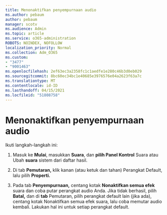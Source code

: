 ```yaml
---
title: Menonaktifkan penyempurnaan audio
ms.author: pebaum
author: pebaum
manager: scotv
ms.audience: Admin
ms.topic: article
ms.service: o365-administration
ROBOTS: NOINDEX, NOFOLLOW
localization_priority: Normal
ms.collection: Adm_O365
ms.custom:
- "3477"
- "9001463"
ms.openlocfilehash: 2ef63ec3a2358fc1c1aedfe1e280c46b3d0eb029
ms.sourcegitcommit: 8bc60ec34bc1e40685e3976576e04a2623f63a7c
ms.translationtype: MT
ms.contentlocale: id-ID
ms.lasthandoff: 04/15/2021
ms.locfileid: "51808758"
---
```

# <a name="turn-off-audio-enhancement"></a>Menonaktifkan penyempurnaan audio

Ikuti langkah-langkah ini:

1. Masuk ke **Mulai**, masukkan **Suara**, dan **pilih Panel Kontrol** Suara atau Ubah **suara** sistem dari daftar hasil.

2. Di tab **Pemutaran,** klik kanan (atau ketuk dan tahan) Perangkat Default, lalu pilih **Properti.**

3. Pada tab **Penyempurnaan,** centang kotak **Nonaktifkan semua efek** suara dan coba putar perangkat audio Anda. Jika tidak berhasil, pilih **Batal,** dan di **tab** Pemutaran, pilih perangkat default lain  (jika ada), centang kotak Nonaktifkan semua efek suara, lalu coba memutar audio kembali. Lakukan hal ini untuk setiap perangkat default.
